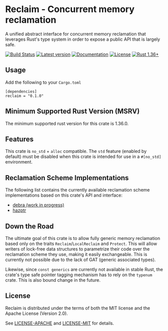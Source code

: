 # Reclaim - Concurrent memory reclamation

A unified abstract interface for concurrent memory reclamation that leverages
Rust's type system in order to expose a public API that is largely safe.

[![Build Status](https://travis-ci.com/oliver-giersch/reclaim.svg?branch=master)](
https://travis-ci.com/oliver-giersch/reclaim)
[![Latest version](https://img.shields.io/crates/v/reclaim.svg)](
https://crates.io/crates/reclaim)
[![Documentation](https://docs.rs/reclaim/badge.svg)](https://docs.rs/reclaim)
[![License](https://img.shields.io/badge/license-MIT%2FApache--2.0-blue.svg)](
https://github.com/oliver-giersch/reclaim)
[![Rust 1.36+](https://img.shields.io/badge/rust-1.36+-lightgray.svg)](
https://www.rust-lang.org)

## Usage

Add the following to your `Cargo.toml`

```
[dependencies]
reclaim = "0.1.0"
```

## Minimum Supported Rust Version (MSRV)

The minimum supported rust version for this crate is 1.36.0.

## Features

This crate is `no_std` + `alloc` compatible. The `std` feature (enabled by
default) must be disabled when this crate is intended for use in a `#[no_std]`
environment.

## Reclamation Scheme Implementations

The following list contains the currently available reclamation scheme
implementations based on this crate's API and interface:

- [debra (work in progress)](https://github.com/oliver-giersch/debra)
- [hazptr](https://github.com/oliver-giersch/hazptr)

## Down the Road

The ultimate goal of this crate is to allow fully generic memory reclamation
based only on the traits `Reclaim`/`LocalReclaim` and `Protect`.
This will allow writers of lock-free data structures to parametrize their code
over the reclamation scheme they use, making it easily exchangeable.
This is currently not possible due to the lack of GAT (generic associated
types).

Likewise, since `const generics` are currently not available in stable Rust, the
crate's type safe pointer tagging mechanism has to rely on the `typenum` crate.
This is also bound change in the future.

## License

Reclaim is distributed under the terms of both the MIT license and the
Apache License (Version 2.0).

See [LICENSE-APACHE](LICENSE-APACHE) and [LICENSE-MIT](LICENSE-MIT) for details.
